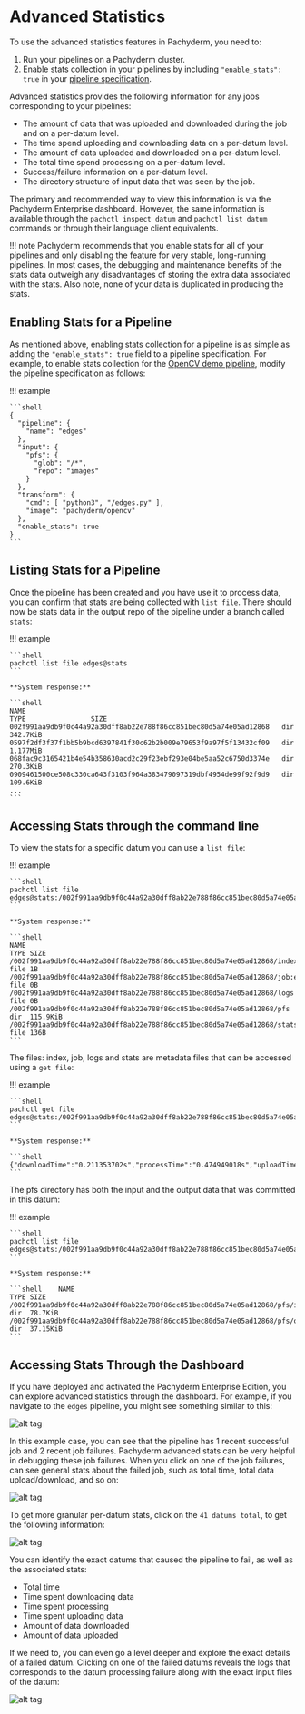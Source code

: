 # Advanced Statistics

To use the advanced statistics features in Pachyderm, you need to:

1. Run your pipelines on a Pachyderm cluster.
2. Enable stats collection in your pipelines by including
   `"enable_stats": true` in your [pipeline specification](https://docs.pachyderm.com/latest/reference/pipeline_spec/#enable-stats-optional).

Advanced statistics provides the following information for any jobs
corresponding to your pipelines:

- The amount of data that was uploaded and downloaded during the job and on a per-datum
  level.
- The time spend uploading and downloading data on a per-datum level.
- The amount of data uploaded and downloaded on a per-datum level.
- The total time spend processing on a per-datum level.
- Success/failure information on a per-datum level.
- The directory structure of input data that was seen by the job.

The primary and recommended way to view this information is via the
Pachyderm Enterprise dashboard. However, the same information is
available through the `pachctl inspect datum` and `pachctl list datum`
commands or through their language client equivalents.

!!! note
    Pachyderm recommends that you enable stats for all of your pipelines
    and only disabling the feature for very stable, long-running pipelines.
    In most cases, the debugging and maintenance benefits of the stats data
    outweigh any disadvantages of storing the extra data associated with
    the stats. Also note, none of your data is duplicated in producing the stats.

## Enabling Stats for a Pipeline

As mentioned above, enabling stats collection for a pipeline is as simple as
adding the `"enable_stats": true` field to a pipeline specification. For
example, to enable stats collection for the [OpenCV demo pipeline](../getting-started/beginner-tutorial.md),
modify the pipeline specification as follows:

!!! example

    ```shell
    {
      "pipeline": {
        "name": "edges"
      },
      "input": {
        "pfs": {
          "glob": "/*",
          "repo": "images"
        }
      },
      "transform": {
        "cmd": [ "python3", "/edges.py" ],
        "image": "pachyderm/opencv"
      },
      "enable_stats": true
    }
    ```

## Listing Stats for a Pipeline

Once the pipeline has been created and you have use it to process data,
you can confirm that stats are being collected with `list file`. There
should now be stats data in the output repo of the pipeline under a
branch called `stats`:

!!! example

    ```shell
    pachctl list file edges@stats
    ```

    **System response:**

    ```shell
    NAME                                                               TYPE                SIZE
    002f991aa9db9f0c44a92a30dff8ab22e788f86cc851bec80d5a74e05ad12868   dir                 342.7KiB
    0597f2df3f37f1bb5b9bcd6397841f30c62b2b009e79653f9a97f5f13432cf09   dir                 1.177MiB
    068fac9c3165421b4e54b358630acd2c29f23ebf293e04be5aa52c6750d3374e   dir                 270.3KiB
    0909461500ce508c330ca643f3103f964a383479097319dbf4954de99f92f9d9   dir                 109.6KiB
    ...
    ```

## Accessing Stats through the command line

To view the stats for a specific datum you can use a `list file`:

!!! example

    ```shell
    pachctl list file edges@stats:/002f991aa9db9f0c44a92a30dff8ab22e788f86cc851bec80d5a74e05ad12868
    ```

    **System response:**

    ```shell
    NAME                                                                                                   TYPE SIZE     
    /002f991aa9db9f0c44a92a30dff8ab22e788f86cc851bec80d5a74e05ad12868/index                                file 1B       
    /002f991aa9db9f0c44a92a30dff8ab22e788f86cc851bec80d5a74e05ad12868/job:e448275f92604db0aa77770bddf24610 file 0B       
    /002f991aa9db9f0c44a92a30dff8ab22e788f86cc851bec80d5a74e05ad12868/logs                                 file 0B       
    /002f991aa9db9f0c44a92a30dff8ab22e788f86cc851bec80d5a74e05ad12868/pfs                                  dir  115.9KiB 
    /002f991aa9db9f0c44a92a30dff8ab22e788f86cc851bec80d5a74e05ad12868/stats                                file 136B
    ```

The files: index, job, logs and stats are metadata files that can be accessed using a `get file`:

!!! example

    ```shell
    pachctl get file edges@stats:/002f991aa9db9f0c44a92a30dff8ab22e788f86cc851bec80d5a74e05ad12868/stats
    ```

    **System response:**

    ```shell    {"downloadTime":"0.211353702s","processTime":"0.474949018s","uploadTime":"0.567586547s","downloadBytes":"80588","uploadBytes":"38046"}
    ```

The pfs directory has both the input and the output data that was committed in this datum:

!!! example

    ```shell
    pachctl list file edges@stats:/002f991aa9db9f0c44a92a30dff8ab22e788f86cc851bec80d5a74e05ad12868/pfs
    ```

    **System response:**

    ```shell    NAME                                                                         TYPE SIZE     
    /002f991aa9db9f0c44a92a30dff8ab22e788f86cc851bec80d5a74e05ad12868/pfs/images dir  78.7KiB  
    /002f991aa9db9f0c44a92a30dff8ab22e788f86cc851bec80d5a74e05ad12868/pfs/out    dir  37.15KiB
    ```

## Accessing Stats Through the Dashboard

If you have deployed and activated the Pachyderm Enterprise
Edition, you can explore advanced statistics through the dashboard. For example, if you
navigate to the `edges` pipeline, you might see something similar to this:

![alt tag](../assets/images/stats1.png)

In this example case, you can see that the pipeline has 1 recent successful
job and 2 recent job failures. Pachyderm advanced stats can be very helpful
in debugging these job failures. When you click on one of the job failures,
can see general stats about the failed job, such as total time, total data
upload/download, and so on:

![alt tag](../assets/images/stats2.png)

To get more granular per-datum stats, click on the `41 datums total`, to get
the following information:

![alt tag](../assets/images/stats3.png)

You can identify the exact datums that caused the pipeline to fail, as well
as the associated stats:

- Total time
- Time spent downloading data
- Time spent processing
- Time spent uploading data
- Amount of data downloaded
- Amount of data uploaded

If we need to, you can even go a level deeper and explore the exact details
of a failed datum. Clicking on one of the failed datums reveals the logs
that corresponds to the datum processing failure along with the exact input
files of the datum:

![alt tag](../assets/images/stats4.png)
